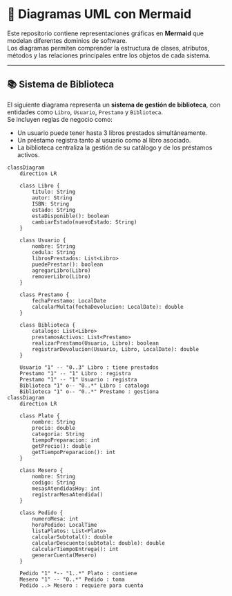 # 📘 Diagramas UML con Mermaid

Este repositorio contiene representaciones gráficas en **Mermaid** que modelan diferentes dominios de software.  
Los diagramas permiten comprender la estructura de clases, atributos, métodos y las relaciones principales entre los objetos de cada sistema.

---

## 📚 Sistema de Biblioteca

El siguiente diagrama representa un **sistema de gestión de biblioteca**, con entidades como `Libro`, `Usuario`, `Prestamo` y `Biblioteca`.  
Se incluyen reglas de negocio como:  
- Un usuario puede tener hasta 3 libros prestados simultáneamente.  
- Un préstamo registra tanto al usuario como al libro asociado.  
- La biblioteca centraliza la gestión de su catálogo y de los préstamos activos.  

```mermaid
classDiagram
    direction LR
    
    class Libro {
        titulo: String
        autor: String
        ISBN: String
        estado: String
        estaDisponible(): boolean
        cambiarEstado(nuevoEstado: String)
    }
    
    class Usuario {
        nombre: String
        cedula: String
        librosPrestados: List<Libro>
        puedePrestar(): boolean
        agregarLibro(Libro)
        removerLibro(Libro)
    }
    
    class Prestamo {
        fechaPrestamo: LocalDate
        calcularMulta(fechaDevolucion: LocalDate): double
    }
    
    class Biblioteca {
        catalogo: List<Libro>
        prestamosActivos: List<Prestamo>
        realizarPrestamo(Usuario, Libro): boolean
        registrarDevolucion(Usuario, Libro, LocalDate): double
    }

    Usuario "1" -- "0..3" Libro : tiene prestados
    Prestamo "1" -- "1" Libro : registra
    Prestamo "1" -- "1" Usuario : registra
    Biblioteca "1" o-- "0..*" Libro : catalogo
    Biblioteca "1" o-- "0..*" Prestamo : gestiona
classDiagram
    direction LR
    
    class Plato {
        nombre: String
        precio: double
        categoria: String
        tiempoPreparacion: int
        getPrecio(): double
        getTiempoPreparacion(): int
    }
    
    class Mesero {
        nombre: String
        codigo: String
        mesasAtendidasHoy: int
        registrarMesaAtendida()
    }
    
    class Pedido {
        numeroMesa: int
        horaPedido: LocalTime
        listaPlatos: List<Plato>
        calcularSubtotal(): double
        calcularDescuento(subtotal: double): double
        calcularTiempoEntrega(): int
        generarCuenta(Mesero)
    }

    Pedido "1" *-- "1..*" Plato : contiene
    Mesero "1" -- "0..*" Pedido : toma
    Pedido ..> Mesero : requiere para cuenta
